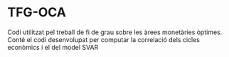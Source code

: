 # TFG-OCA
Codi utilitzat pel treball de fi de grau sobre les àrees monetàries òptimes. Conté el codi desenvolupat per computar la correlació dels cicles econòmics i el del model SVAR
